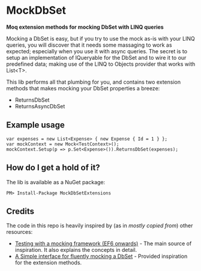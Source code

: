 # MockDbSet
__Moq extension methods for mocking DbSet with LINQ queries__

Mocking a DbSet is easy, but if you try to use the mock as-is with your LINQ queries, you will discover that it needs some massaging to work as expected; especially when you use it with async queries. The secret is to setup an implementation of IQueryable for the DbSet and to wire it to our predefined data; making use of the LINQ to Objects provider that works with List&lt;T&gt;.

This lib performs all that plumbing for you, and contains two extension methods that makes mocking your DbSet<T> properties a breeze:
* ReturnsDbSet
* ReturnsAsyncDbSet

## Example usage

    var expenses = new List<Expense> { new Expense { Id = 1 } };
    var mockContext = new Mock<TestContext>();
    mockContext.Setup(p => p.Set<Expense>()).ReturnsDbSet(expenses);


## How do I get a hold of it?

The lib is available as a NuGet package:

    PM> Install-Package MockDbSetExtensions

## Credits
The code in this repo is heavily inspired by (as in _mostly copied from_) other resources:

* [Testing with a mocking framework (EF6 onwards)](https://msdn.microsoft.com/en-us/library/dn314429.aspx) - The main source of inspiration. It also explains the concepts in detail.
* [A Simple interface for fluently mocking a DbSet](http://codethug.com/2015/03/20/mocking-dbset/) - Provided inspiration for the extension methods.
